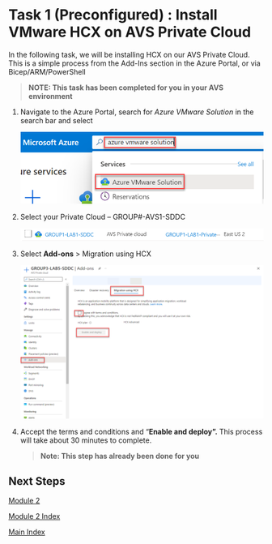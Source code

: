 # Task 1 (Preconfigured) : Install VMware HCX on AVS Private Cloud

In the following task, we will be installing HCX on our AVS Private Cloud. This
is a simple process from the Add-Ins section in the Azure Portal, or via
Bicep/ARM/PowerShell

> **NOTE: This task has been completed for you in your AVS environment**

1.  Navigate to the Azure Portal, search for *Azure VMware Solution* in the
    search bar and select

    ![](media/b9fae3e51ccd456a7110b2af919a7aa7.png)

2.  Select your Private Cloud – GROUP\#-AVS1-SDDC

    ![](media/86d92da2e33914305ff1cb84d939fce8.png)

3.  Select **Add-ons** \> Migration using HCX

    ![](media/1d9de387e6965797508ffb08ae2d7001.png)

4.  Accept the terms and conditions and “**Enable and deploy”.** This process
    will take about 30 minutes to complete.

    >**Note: This step has already been done for you**

## Next Steps

[Module 2](module-2-task-2.md)

[Module 2 Index](module-2-index.md)

[Main Index](index.md)